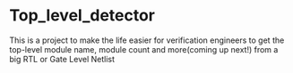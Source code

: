 # Top_level_detector
This is a project to make the life easier for verification engineers to get the top-level module name, module count and more(coming up next!) from a big RTL or Gate Level Netlist
